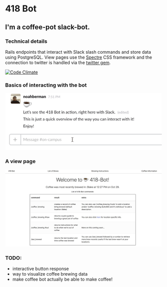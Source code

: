 # 418 Bot

## I'm a coffee-pot slack-bot. 

### Technical details

Rails endpoints that interact with Slack slash commands and store data using PostgreSQL.
View pages use the [Spectre](https://picturepan2.github.io/spectre/) CSS framework and the connection to twitter is handled via the [twitter gem](https://github.com/sferik/twitter).

[![Code Climate](https://codeclimate.com/github/bermannoah/418-bot/badges/gpa.svg)](https://codeclimate.com/github/bermannoah/418-bot)

### Basics of interacting with the bot
![gif of interaction](https://github.com/bermannoah/418-bot/blob/master/basics.gif)

### A view page
![view of this iteration of the site](https://github.com/bermannoah/418-bot/blob/master/main_view.jpg)

### TODO: 
 - interactive button response
 - way to visualize coffee brewing data
 - make coffee bot actually be able to make coffee!

